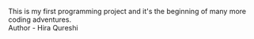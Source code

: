 This is my first programming project and it's the beginning of many more coding adventures.
<br>
Author - Hira Qureshi
